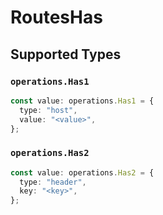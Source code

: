 # RoutesHas


## Supported Types

### `operations.Has1`

```typescript
const value: operations.Has1 = {
  type: "host",
  value: "<value>",
};
```

### `operations.Has2`

```typescript
const value: operations.Has2 = {
  type: "header",
  key: "<key>",
};
```

